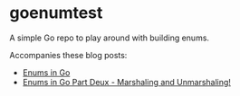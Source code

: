# goenumtest

A simple Go repo to play around with building enums.

Accompanies these blog posts:

- [Enums in Go](https://www.jamessimas.com/posts/enums-in-go/)
- [Enums in Go Part Deux - Marshaling and Unmarshaling!](https://www.jamessimas.com/posts/enums-in-go-marshal-and-unmarshal/)
